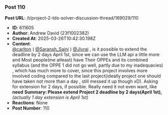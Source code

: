 ### Post 110
**Post URL**: /t/project-2-tds-solver-discussion-thread/169029/110
- **ID**: 611605
- **Author**: Andrew David (23f1002382)
- **Created At**: 2025-03-26T10:42:30.198Z
- **Content**:  
  <a class="mention" href="/u/carlton">@carlton</a> ( <a class="mention" href="/u/saransh_saini">@Saransh_Saini</a> ) <a class="mention" href="/u/jivraj">@Jivraj</a> , is it possible to extend the deadline by 2 days April 1st, since we can use the LLM api a little more and Most people(me atleast) have Their OPPEs and its combined syllabus (and the OPPE 1 did not go well, partly due to my inadequacies) , which has much more to cover, since this project involves more involved coding compared to the last project(ideally project one should have taken not more than a day , still messed it up though xD). Asking for extension for 2 days, if possible. Really need it not even want, like <strong>need</strong>
<strong>Summary: Please extend Project 2 deadline by 2 days(April 1st),</strong><br>
<em>(actually 1 day extension is April 1st)</em>
- **Reactions**: None
- **Post Number**: 110


